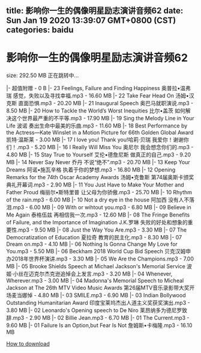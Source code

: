 
title: 影响你一生的偶像明星励志演讲音频62
date: Sun Jan 19 2020 13:39:07 GMT+0800 (CST)    
categories: baidu
---

# 影响你一生的偶像明星励志演讲音频62
size: 292.50 MB
 正在跳转中...
 
|- 超值附赠 - 0 B
|- 23 Feelings, Failure and Finding Happiness 奥普拉•温弗瑞 感觉，失败以及寻找幸福.mp3 - 16.60 MB
|- 22 Take Fear Head On 汤姆•汉克斯 直面恐惧.mp3 - 20.20 MB
|- 21 Inaugural Speech 奥巴马就职演说.mp3 - 8.50 MB
|- 20 How to Tackle the World’s Worst Inequities 比尔•盖茨 如何解决这个世界最严重的不平等.mp3 - 17.90 MB
|- 19 Sing the Melody Line in Your Life 波诺 奏出生命中最美的乐曲.mp3 - 11.60 MB
|- 18 Best Performance by the Actress—Kate Winslet in a Motion Picture for 66th Golden Global Award 凯特·温斯莱 - 3.00 MB
|- 17 I love you! Thank you!哈莉·贝瑞 我爱你！谢谢你们！.mp3 - 5.20 MB
|- 16 I Really Will Miss You 奥尼尔 我会想念你们的.mp3 - 4.80 MB
|- 15 Stay True to Yourself 艾伦•德詹尼斯 做真正的自己.mp3 - 9.20 MB
|- 14 Never Say Never 乔丹 不说“绝不”.mp3 - 20.70 MB
|- 13 Keep Your Dreams 阿诺•施瓦辛格 执着于你的梦想.mp3 - 16.80 MB
|- 12 Opening Remarks for the 74th Oscar Academy Awards 汤姆•克鲁斯 第74届奥斯卡颁奖典礼开幕词.mp3 - 2.90 MB
|- 11 You Just Have to Make Your Mother and Father Proud 梅丽尔•斯特里普 让父母为你骄傲.mp3 - 25.70 MB
|- 10 Rhythm of the rain.mp3 - 6.00 MB
|- 10 Not a dry eye in the house 阿加西 没有人不落泪.mp3 - 6.00 MB
|- 09 With or wihtout you.mp3 - 6.80 MB
|- 09 Believe in Me Again 泰格伍兹 再相信我一次.mp3 - 12.60 MB
|- 08 The Fringe Benefits of Failure, and the Importance of Imagination J.K.罗琳 失败的好处和想象的重要性.mp3 - 9.50 MB
|- 08 Just the Way You Are.mp3 - 3.30 MB
|- 07 The Democratization of Education 夏拉奇 教育的民主化.mp3 - 8.30 MB
|- 07 Dream on.mp3 - 4.10 MB
|- 06 Nothing Is Gonna Change My Love for You.mp3 - 5.50 MB
|- 06 Beckham 2018 World Cup Bid Speech 贝克汉姆申办2018年世界杯演讲.mp3 - 3.30 MB
|- 05 We Are the Champions.mp3 - 7.00 MB
|- 05 Brooke Shields Speech at Michael Jackson's Memorial Service 波姬·小丝在迈克尔杰克逊追悼会上发言.mp3 - 3.20 MB
|- 04 Whenever, Wherever.mp3 - 3.00 MB
|- 04 Madonna's Memorial Speech to Micheal Jackson at The 26th MTV Video Music Awards 第26届MTV音乐录影带大奖开场麦当娜悼 - 4.80 MB
|- 03 SMILE.mp3 - 6.90 MB
|- 03 Indian Bollywood Outstanding Humanitarian Award 印度宝莱坞杰出人道主义奖获奖演出.mp3 - 3.80 MB
|- 02 Leonardo's Opening speech to De Niro 莱昂纳多为德尼罗致辞.mp3 - 2.90 MB
|- 02 Billie Jean.mp3 - 6.70 MB
|- 01 The Current.mp3 - 9.60 MB
|- 01 Failure Is an Option,but Fear Is Not 詹姆斯•卡梅隆.mp3 - 16.10 MB

[How to download](https://bpcam.bemobtrk.com/go/2ceec3aa-1ca2-46d6-b9ff-aaa5c184517c?jno=2817)